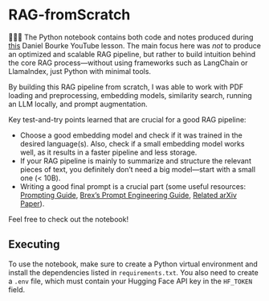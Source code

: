 # RAG-fromScratch

👨🏻‍💻 The Python notebook contains both code and notes produced during <a href="https://youtu.be/qN_2fnOPY-M?si=nhuguHBT04HxDOfc">this</a> Daniel Bourke YouTube lesson. The main focus here was *not* to produce an optimized and scalable RAG pipeline, but rather to build intuition behind the core RAG process—without using frameworks such as LangChain or LlamaIndex, just Python with minimal tools.

By building this RAG pipeline from scratch, I was able to work with PDF loading and preprocessing, embedding models, similarity search, running an LLM locally, and prompt augmentation.

Key test-and-try points learned that are crucial for a good RAG pipeline:

- Choose a good embedding model and check if it was trained in the desired language(s). Also, check if a small embedding model works well, as it results in a faster pipeline and less storage.  
- If your RAG pipeline is mainly to summarize and structure the relevant pieces of text, you definitely don’t need a big model—start with a small one (< 10B).  
- Writing a good final prompt is a crucial part (some useful resources: <a href="https://www.promptingguide.ai/pt/introduction/examples">Prompting Guide</a>, <a href="https://github.com/brexhq/prompt-engineering">Brex’s Prompt Engineering Guide</a>, <a href="https://arxiv.org/abs/2401.14423">Related arXiv Paper</a>).  

Feel free to check out the notebook!

## Executing

To use the notebook, make sure to create a Python virtual environment and install the dependencies listed in `requirements.txt`. You also need to create a `.env` file, which must contain your Hugging Face API key in the `HF_TOKEN` field.
